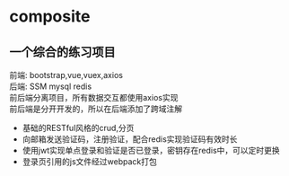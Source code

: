 # composite
## 一个综合的练习项目  
前端: bootstrap,vue,vuex,axios  
后端: SSM mysql redis  
前后端分离项目，所有数据交互都使用axios实现  
前后端是分开开发的，所以在后端添加了跨域注解

* 基础的RESTful风格的crud,分页
* 向邮箱发送验证码，注册验证，配合redis实现验证码有效时长
* 使用jwt实现单点登录和验证是否已登录，密钥存在redis中，可以定时更换
* 登录页引用的js文件经过webpack打包
  
